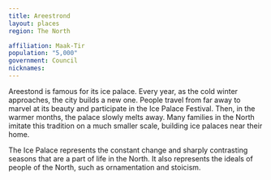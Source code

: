 ```yaml
---
title: Areestrond
layout: places
region: The North

affiliation: Maak-Tir
population: "5,000"
government: Council
nicknames:
---
```

Areestond is famous for its ice palace. Every year, as the cold winter approaches, the city builds a new one. People travel from far away to marvel at its beauty and participate in the Ice Palace Festival. Then, in the warmer months, the palace slowly melts away. Many families in the North imitate this tradition on a much smaller scale, building ice palaces near their home.

The Ice Palace represents the constant change and sharply contrasting seasons that are a part of life in the North. It also represents the ideals of people of the North, such as ornamentation and stoicism. 